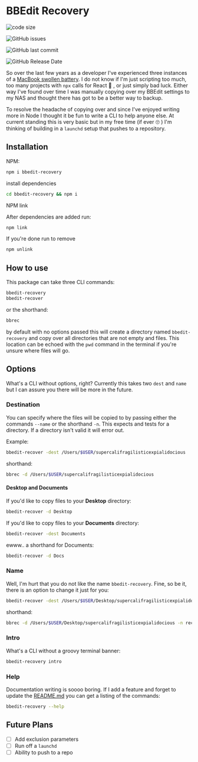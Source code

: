 # BBEdit Recovery

<!-- https://codeclimate.com/ -->
<!-- ![Code Climate coverage](https://img.shields.io/codeclimate/coverage/codingChewie/bbedit-recovery) -->

![code size](https://img.shields.io/github/languages/code-size/codingChewie/bbedit-recovery)

![GitHub issues](https://img.shields.io/github/issues/codingChewie/bbedit-recovery)

![GitHub last commit](https://img.shields.io/github/last-commit/codingChewie/bbedit-recovery)

![GitHub Release Date](https://img.shields.io/github/release-date/codingChewie/bbedit-recovery)

So over the last few years as a developer I've experienced three instances of a [MacBook swollen battery](https://www.consumerreports.org/laptop-computers/some-macbook-pro-batteries-can-swell-what-you-need-to-know/). I do not know if I'm just scripting too much, too many projects with `npx` calls for React :zany_face: , or just simply bad luck. Either way I've found over time I was manually copying over my BBEdit settings to my NAS and thought there has got to be a better way to backup.

To resolve the headache of copying over and since I've enjoyed writing more in Node I thought it be fun to write a CLI to help anyone else. At current standing this is very basic but in my free time (if ever :roll_eyes: ) I'm thinking of building in a `launchd` setup that pushes to a repository.

## Installation

NPM:

```bash
npm i bbedit-recovery
```

install dependencies

```bash
cd bbedit-recovery && npm i
```

NPM link

After dependencies are added run:

```bash
npm link
```

If you're done run to remove

```bash
npm unlink
```

## How to use

This package can take three CLI commands:

```bash
bbedit-recovery
bbedit-recover
```

or the shorthand:

```bash
bbrec
```

by default with no options passed this will create a directory named `bbedit-recovery` and copy over all directories that are not empty and files. This location can be echoed with the `pwd` command in the terminal if you're unsure where files will go.

## Options

What's a CLI without options, right? Currently this takes two `dest` and `name` but I can assure you there will be more in the future.

### Destination

You can specify where the files will be copied to by passing either the commands `--name` or the shorthand `-n`. This expects and tests for a directory. If a directory isn't valid it will error out.

Example:

```bash
bbedit-recover -dest /Users/$USER/supercalifragilisticexpialidocious
```

shorthand:

```bash
bbrec -d /Users/$USER/supercalifragilisticexpialidocious
```

#### Desktop and Documents

If you'd like to copy files to your **Desktop** directory:

```bash
bbedit-recover -d Desktop
```

If you'd like to copy files to your **Documents** directory:

```bash
bbedit-recover -dest Documents
```

ewww.. a shorthand for Documents:

```bash
bbedit-recover -d Docs
```

### Name

Well, I'm hurt that you do not like the name `bbedit-recovery`. Fine, so be it, there is an option to change it just for you:

```bash
bbedit-recover -dest /Users/$USER/Desktop/supercalifragilisticexpialidocious -name recovery
```

shorthand:

```bash
bbrec -d /Users/$USER/Desktop/supercalifragilisticexpialidocious -n recover
```

### Intro

What's a CLI without a groovy terminal banner:

```bash
bbedit-recovery intro
```

### Help

Documentation writing is soooo boring. If I add a feature and forget to update the [README.md](https://github.com/codingChewie/bbedit-recovery/edit/main/README.md) you can get a listing of the commands:

```bash
bbedit-recovery --help
```

## Future Plans

- [ ] Add exclusion parameters
- [ ] Run off a `launchd`
- [ ] Ability to push to a repo
